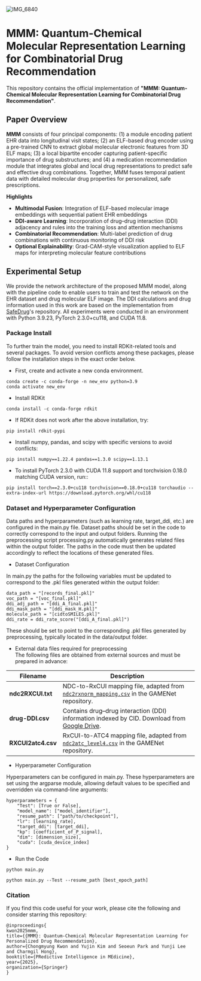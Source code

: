 ![IMG_6840](https://github.com/user-attachments/assets/701076cf-4f21-4c50-b956-178a8407217a)


# MMM: Quantum-Chemical Molecular Representation Learning for Combinatorial Drug Recommendation

This repository contains the official implementation of **"MMM: Quantum-Chemical Molecular Representation Learning for Combinatorial Drug Recommendation"**.

## Paper Overview

**MMM** consists of four principal components: (1) a module encoding patient EHR data into longitudinal visit states; (2) an ELF-based drug encoder using a pre-trained CNN to extract global molecular electronic features from 3D ELF maps; (3) a local bipartite encoder capturing patient-specific importance of drug substructures; and (4) a medication recommendation module that integrates global and local drug representations to predict safe and effective drug combinations. Together, MMM fuses temporal patient data with detailed molecular drug properties for personalized, safe prescriptions.

**Highlights**

- **Multimodal Fusion**: Integration of ELF-based molecular image embeddings with sequential patient EHR embeddings 
- **DDI-aware Learning**: Incorporation of drug–drug interaction (DDI) adjacency and rules into the training loss and attention mechanisms  
- **Combinatorial Recommendation**: Multi-label prediction of drug combinations with continuous monitoring of DDI risk
- **Optional Explainability**: Grad-CAM-style visualization applied to ELF maps for interpreting molecular feature contributions


## Experimental Setup
We provide the network architecture of the proposed MMM model, along with the pipeline code to enable users to train and test the network on the EHR dataset and drug molecular ELF image. The DDI calculations and drug information used in this work are based on the implementation from [SafeDrug](https://github.com/ycq091044/SafeDrug)'s repository. All experiments were conducted in an environment with Python 3.9.23, PyTorch 2.3.0+cu118, and CUDA 11.8.

### Package Install
To further train the model, you need to install RDKit-related tools and several packages. To avoid version conflicts among these packages, please follow the installation steps in the exact order below.

- First, create and activate a new conda environment.
```
conda create -c conda-forge -n new_env python=3.9
conda activate new_env
```

- Install RDKit
```
conda install -c conda-forge rdkit
```

- If RDKit does not work after the above installation, try:
```
pip install rdkit-pypi
```

- Install numpy, pandas, and scipy with specific versions to avoid conflicts:
```
pip install numpy==1.22.4 pandas==1.3.0 scipy==1.13.1
```

- To install PyTorch 2.3.0 with CUDA 11.8 support and torchvision 0.18.0 matching CUDA version, run::
```
pip install torch==2.3.0+cu118 torchvision==0.18.0+cu118 torchaudio --extra-index-url https://download.pytorch.org/whl/cu118

```

### Dataset and Hyperparameter Configuration
Data paths and hyperparameters (such as learning rate, target_ddi, etc.) are configured in the main.py file. Dataset paths should be set in the code to correctly correspond to the input and output folders. Running the preprocessing script processing.py automatically generates related files within the output folder. The paths in the code must then be updated accordingly to reflect the locations of these generated files.

- Dataset Configuration 

In main.py the paths for the following variables must be updated to correspond to the .pkl files generated within the output folder:
```
data_path = "[records_final.pkl]"
voc_path = "[voc_final.pkl]"
ddi_adj_path = "[ddi_A_final.pkl]"
ddi_mask_path = "[ddi_mask_H.pkl]"
molecule_path = "[cidtoSMILES.pkl]"
ddi_rate = ddi_rate_score("[ddi_A_final.pkl]")
```
These should be set to point to the corresponding .pkl files generated by preprocessing, typically located in the data/output folder.


- External data files required for preprocessing  
The following files are obtained from external sources and must be prepared in advance:

| Filename         | Description |
|------------------|-------------|
| **ndc2RXCUI.txt** | NDC-to-RxCUI mapping file, adapted from [`ndc2rxnorm_mapping.csv`](https://github.com/sjy1203/GAMENet) in the GAMENet repository.   |
| **drug-DDI.csv**  | Contains drug–drug interaction (DDI) information indexed by CID. Download from [Google Drive](https://drive.google.com/file/d/1mnPc0O0ztz0fkv3HF-dpmBb8PLWsEoDz/view?usp=sharing).  |
| **RXCUI2atc4.csv**| RxCUI-to-ATC4 mapping file, adapted from [`ndc2atc_level4.csv`](https://github.com/sjy1203/GAMENet) in the GAMENet repository.  | 


- Hyperparameter Configuration

Hyperparameters can be configured in main.py. These hyperparameters are set using the argparse module, allowing default values to be specified and overridden via command-line arguments:
```
hyperparameters = {
    "Test": [True or False],               
    "model_name": ["model_identifier"],   
    "resume_path": ["path/to/checkpoint"], 
    "lr": [learning_rate],              
    "target_ddi": [target_ddi],  
    "kp": [coefficient_of_P_signal],   
    "dim": [dimension_size],        
    "cuda": [cuda_device_index]
}
```

- Run the Code

<Train>

```
python main.py
```

<Test>

```
python main.py --Test --resume_path [best_epoch_path]
```

### Citation
If you find this code useful for your work, please cite the following and consider starring this repository:

```
@inproceedings{
kwon2025mmm,
title={{MMM}: Quantum-Chemical Molecular Representation Learning for Personalized Drug Recommendation},
author={Chongmyung Kwon and Yujin Kim and Seoeun Park and Yunji Lee and Charmgil Hong},
booktitle={PRedictive Intelligence in MEdicine},
year={2025},
organization={Springer}
}
```
